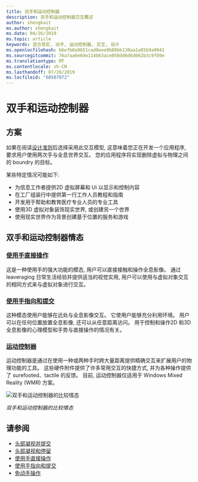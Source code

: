 ```yaml
---
title: 双手和运动控制器
description: 双手和运动控制器交互概述
author: shengkait
ms.author: shengkait
ms.date: 04/26/2019
ms.topic: article
keywords: 混合现实, 动手, 运动控制器, 交互, 设计
ms.openlocfilehash: b6efb0a9651cad8eee9b80bb130aa1a85b9a9941
ms.sourcegitcommit: 76a7aa6e64e114b63ace058dd6d6d662b3c9f09e
ms.translationtype: MT
ms.contentlocale: zh-CN
ms.lasthandoff: 07/26/2019
ms.locfileid: "68507872"
---
```

# <a name="hands-and-motion-controllers"></a>双手和运动控制器
## <a name="scenarios"></a>方案
如果在阅读[设计准则](interaction-fundamentals.md)后选择采用此交互模型, 这意味着您正在开发一个应用程序, 要求用户使用两次手与全息世界交互。 您的应用程序将实现删除虚拟与物理之间的 boundry 的目标。

某些特定情况可能如下:
* 为信息工作者提供2D 虚拟屏幕和 Ui 以显示和控制内容
* 在工厂组装行中提供第一行工作人员教程和指南
* 开发用于帮助和教育医疗专业人员的专业工具  
* 使用3D 虚拟对象装饰现实世界, 或创建另一个世界 
* 使用现实世界作为背景创建基于位置的服务和游戏

## <a name="hands-and-motion-controllers-modalities"></a>双手和运动控制器情态
### <a name="direct-manipulation-with-handsdirect-manipulationmd"></a>[使用手直接操作](direct-manipulation.md)
这是一种使用手的强大功能的模态, 用户可以直接接触和操作全息影像。 通过 leaveraging 日常生活经验并提供适当的视觉实用, 用户可以使用与虚拟对象交互的相同方式来与虚拟对象进行交互。   

### <a name="point-and-commit-with-handspoint-and-commitmd"></a>[使用手指向和提交](point-and-commit.md)
这种模态使用户能够在远处与全息影像交互。 它使用户能够充分利用环境。 用户可以在任何位置放置全息影像, 还可以从任意距离访问。 用于控制和操作2D 和3D 全息影像的心理模型和手势与直接操作的情况有关。

### <a name="motion-controllersmotion-controllersmd"></a>[运动控制器](motion-controllers.md)
运动控制器是通过在使用一种或两种手时跨大量距离提供精确交互来扩展用户的物理功能的工具。 这些硬件附件提供了许多常用交互的快捷方式, 并为各种操作提供了 surefooted、tactile 的反馈。 目前, 运动控制器仅适用于 Windows Mixed Reality (WMR) 方案。 

![双手和运动控制器的比较情态](images/Hands-and-controllers-720px.jpg)<br>

*双手和运动控制器的比较情态*

## <a name="see-also"></a>请参阅
* [头部凝视并提交](gaze-and-commit.md)
* [头部凝视和停留](gaze-and-dwell.md)
* [使用手直接操作](direct-manipulation.md)
* [使用手指向和提交](point-and-commit.md)
* [免动手操作](hands-free.md)
